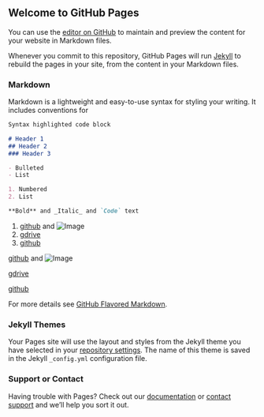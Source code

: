 ## Welcome to GitHub Pages

You can use the [editor on GitHub](https://github.com/AarkenBen/3D-LED-display/edit/master/index.md) to maintain and preview the content for your website in Markdown files.

Whenever you commit to this repository, GitHub Pages will run [Jekyll](https://jekyllrb.com/) to rebuild the pages in your site, from the content in your Markdown files.

### Markdown

Markdown is a lightweight and easy-to-use syntax for styling your writing. It includes conventions for

```markdown
Syntax highlighted code block

# Header 1
## Header 2
### Header 3

- Bulleted
- List

1. Numbered
2. List

**Bold** and _Italic_ and `Code` text


```
1. [github](https://github.com/AarkenBen/3D-LED-display.git) and ![Image](src)
2. [gdrive](https://drive.google.com/drive/folders/1opPyBsIggKdWkcSAGUZWy1F-bnmxONfs?usp=sharing)
3. [github](https://github.com/AarkenBen/3D-LED-display.git) 

[github](https://github.com/AarkenBen/3D-LED-display.git) and ![Image](src)

[gdrive](https://drive.google.com/drive/folders/1opPyBsIggKdWkcSAGUZWy1F-bnmxONfs?usp=sharing)

[github](https://github.com/AarkenBen/3D-LED-display.git) 

For more details see [GitHub Flavored Markdown](https://guides.github.com/features/mastering-markdown/).

### Jekyll Themes

Your Pages site will use the layout and styles from the Jekyll theme you have selected in your [repository settings](https://github.com/AarkenBen/3D-LED-display/settings). The name of this theme is saved in the Jekyll `_config.yml` configuration file.

### Support or Contact

Having trouble with Pages? Check out our [documentation](https://help.github.com/categories/github-pages-basics/) or [contact support](https://github.com/contact) and we’ll help you sort it out.
